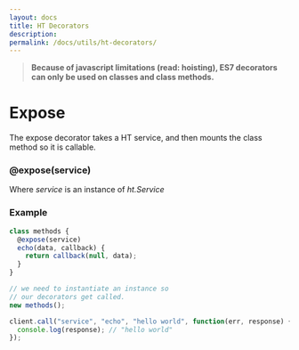 ```yaml
---
layout: docs
title: HT Decorators
description: 
permalink: /docs/utils/ht-decorators/
---
```


<blockquote class="ht-callout ht-callout-warning">
  <p>
    <b>Because of javascript limitations (read: hoisting), ES7 decorators can only be used on classes and class methods.</b>
  </p>
</blockquote>

# Expose

The expose decorator takes a HT service, and then mounts the class method so it is callable.

### @expose(service)

Where *service* is an instance of *ht.Service*

### Example

```js
class methods {
  @expose(service)
  echo(data, callback) {
    return callback(null, data);
  }
}

// we need to instantiate an instance so
// our decorators get called.
new methods(); 

client.call("service", "echo", "hello world", function(err, response) {
  console.log(response); // "hello world"
});
```